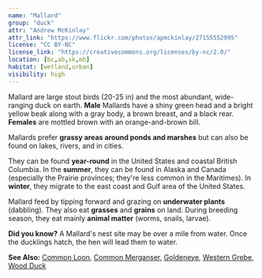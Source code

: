 ```yaml
---
name: "Mallard"
group: "duck"
attr: "Andrew McKinlay"
attr_link: "https://www.flickr.com/photos/apmckinlay/27155552995"
license: "CC BY-NC"
license_link: "https://creativecommons.org/licenses/by-nc/2.0/"
location: [bc,ab,sk,mb]
habitat: [wetland,urban]
visibility: high
---
```

Mallard are large stout birds (20-25 in) and the most abundant, wide-ranging duck on earth. **Male** Mallards have a shiny green head and a bright yellow beak along with a gray body, a brown breast, and a black rear. **Females** are mottled brown with an orange-and-brown bill.

Mallards prefer **grassy areas around ponds and marshes** but can also be found on lakes, rivers, and in cities.

They can be found **year-round** in the United States and coastal British Columbia. In the **summer**, they can be found in Alaska and Canada (especially the Prairie provinces; they're less common in the Maritimes). In **winter**, they migrate to the east coast and Gulf area of the United States.

Mallard feed by tipping forward and grazing on **underwater plants** (dabbling). They also eat **grasses** and **grains** on land. During breeding season, they eat mainly **animal matter** (worms, snails, larvae).

**Did you know?** A Mallard's nest site may be over a mile from water. Once the ducklings hatch, the hen will lead them to water.

<!-- generated, do not edit -->
**See Also:**
[Common Loon](/{{section}}/commloon),
[Common Merganser](/{{section}}/commmerg),
[Goldeneye](/{{section}}/goldeye),
[Western Grebe](/{{section}}/westgrebe),
[Wood Duck](/{{section}}/woodduck)

